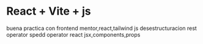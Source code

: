 # React + Vite + js

buena practica con frontend mentor,react,tailwind 
js desestructuracion rest operator spedd operator
react jsx,components,props
